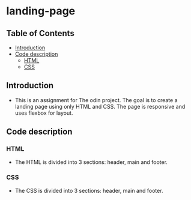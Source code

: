 # landing-page

## Table of Contents
- [Introduction](#introduction)
- [Code description](#code-description)
  - [HTML](#html)
  - [CSS](#css)

## Introduction
- This is an assignment for The odin project. The goal is to create a landing page using only HTML and CSS. The page is responsive and uses flexbox for layout. 

## Code description
### HTML
- The HTML is divided into 3 sections: header, main and footer.

### CSS
- The CSS is divided into 3 sections: header, main and footer.


